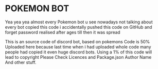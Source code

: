 **POKEMON BOT**
=
Yea yea yea almost every Pokemon bot u see nowadays not talking about every bot copied this code i accidentally pushed this code on GitHub and forget  password realised after ages till then it was spread 
 
This is an source code of discord bot, based on pokemons 
Code is 50% Uploaded here because last time when i had uploaded whole code many people had copied it even huge discord bots.
Using a 1% of this code will lead to copyright
Please Check Licences and Package.json Author Name And other stuff.
